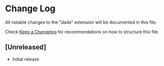 # Change Log

All notable changes to the "dada" extension will be documented in this file.

Check [Keep a Changelog](http://keepachangelog.com/) for recommendations on how to structure this file.

## [Unreleased]

- Initial release